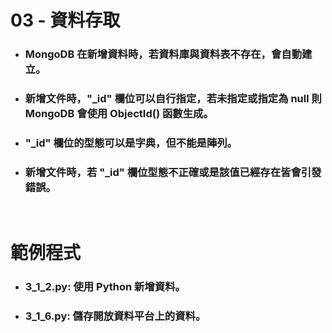03 - 資料存取
=====
* ### MongoDB 在新增資料時，若資料庫與資料表不存在，會自動建立。
* ### 新增文件時，"_id" 欄位可以自行指定，若未指定或指定為 null 則 MongoDB 會使用 ObjectId() 函數生成。
* ### "_id" 欄位的型態可以是字典，但不能是陣列。
* ### 新增文件時，若 "_id" 欄位型態不正確或是該值已經存在皆會引發錯誤。
<br />

範例程式
=====
* ### 3_1_2.py: 使用 Python 新增資料。
* ### 3_1_6.py: 儲存開放資料平台上的資料。
<br />
